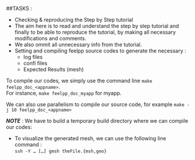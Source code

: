 ##TASKS :   
 - Checking & reproducing the Step by Step tutorial 
  - The aim here is to read and understand the step by step tutorial and finally to be able to reproduce the tutorial, by making all necessary modifications and comments.
  - We also ommit all unnecessary info from the tutorial.   
 - Setting and compiling feelpp source codes to generate the necessary :   
   - log files
   - confi files
   - Expected Results (mesh)   

 To compile our codes, we simply use the command line  `make  feelpp_doc_<appname>`.   
  For instance, `make feelpp_doc_myapp` for myapp.   
  
  We can also use  parallelism to compile our source code, for example `make -j 10 feelpp_doc_<appname>`   
  
  ***NOTE*** : We have to build a temporary build directory where we can compile our codes:   
  
   - To visualize the generated mesh, we can use the following line command :   
     `ssh -Y … […] gmsh theFile.{msh,geo}`
